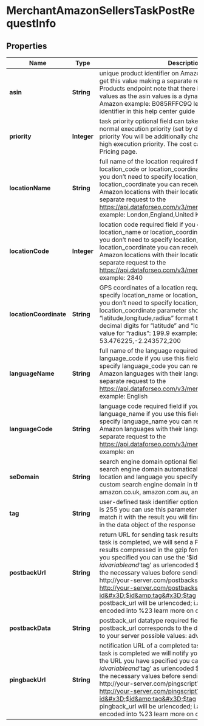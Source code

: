 

# MerchantAmazonSellersTaskPostRequestInfo


## Properties

| Name | Type | Description | Notes |
|------------ | ------------- | ------------- | -------------|
|**asin** | **String** | unique product identifier on Amazon required field you can get this value making a separate request to the Amazon Products endpoint note that there is no full list of possible values as the asin values is a dynamic value assigned by Amazon example: B085RFFC9Q learn more about the identifier in this help center guide |  [optional] |
|**priority** | **Integer** | task priority optional field can take the following values: 1 – normal execution priority (set by default) 2 – high execution priority You will be additionally charged for the tasks with high execution priority. The cost can be calculated on the Pricing page. |  [optional] |
|**locationName** | **String** | full name of the location required field if you don’t specify location_code or location_coordinate if you use this field, you don’t need to specify location_code or location_coordinate you can receive the list of available Amazon locations with their location_name by making a separate request to the https://api.dataforseo.com/v3/merchant/amazon/locations example: London,England,United Kingdom |  [optional] |
|**locationCode** | **Integer** | location code required field if you don’t specify location_name or location_coordinate if you use this field, you don’t need to specify location_name or location_coordinate you can receive the list of available Amazon locations with their location_code by making a separate request to the https://api.dataforseo.com/v3/merchant/amazon/locations example: 2840 |  [optional] |
|**locationCoordinate** | **String** | GPS coordinates of a location required field if you don’t specify location_name or location_code if you use this field, you don’t need to specify location_name or location_code location_coordinate parameter should be specified in the “latitude,longitude,radius” format the maximum number of decimal digits for “latitude” and “longitude”: 7 the minimum value for “radius”: 199.9 example: 53.476225,-2.243572,200 |  [optional] |
|**languageName** | **String** | full name of the language required field if you don’t specify language_code if you use this field, you don’t need to specify language_code you can receive the list of available Amazon languages with their language_name by making a separate request to the https://api.dataforseo.com/v3/merchant/amazon/languages example: English |  [optional] |
|**languageCode** | **String** | language code required field if you don’t specify language_name if you use this field, you don’t need to specify language_name you can receive the list of available Amazon languages with their language_code by making a separate request to the https://api.dataforseo.com/v3/merchant/amazon/languages example: en |  [optional] |
|**seDomain** | **String** | search engine domain optional field we choose the relevant search engine domain automatically according to the location and language you specify however, you can set a custom search engine domain in this field example: amazon.co.uk, amazon.com.au, amazon.de, etc. |  [optional] |
|**tag** | **String** | user-defined task identifier optional field the character limit is 255 you can use this parameter to identify the task and match it with the result you will find the specified tag value in the data object of the response |  [optional] |
|**postbackUrl** | **String** | return URL for sending task results optional field once the task is completed, we will send a POST request with its results compressed in the gzip format to the postback_url you specified you can use the ‘$id’ string as a $id variable and ‘$tag’ as urlencoded $tag variable. We will set the necessary values before sending the request. example: http://your-server.com/postbackscript?id&#x3D;$id http://your-server.com/postbackscript?id&#x3D;$id&amp;tag&#x3D;$tag Note: special symbols in postback_url will be urlencoded; i.a., the # symbol will be encoded into %23 learn more on our Help Center |  [optional] |
|**postbackData** | **String** | postback_url datatype required field if you specify postback_url corresponds to the datatype that will be sent to your server possible values: advanced, html |  [optional] |
|**pingbackUrl** | **String** | notification URL of a completed task optional field when a task is completed we will notify you by GET request sent to the URL you have specified you can use the ‘$id’ string as a $id variable and ‘$tag’ as urlencoded $tag variable. We will set the necessary values before sending the request. example: http://your-server.com/pingscript?id&#x3D;$id http://your-server.com/pingscript?id&#x3D;$id&amp;tag&#x3D;$tag Note: special symbols in pingback_url will be urlencoded; i.a., the # symbol will be encoded into %23 learn more on our Help Center |  [optional] |



